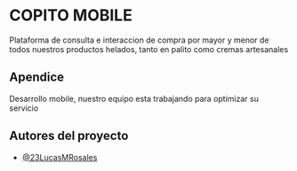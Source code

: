 
# COPITO MOBILE

Plataforma de consulta e interaccion de compra por mayor y menor de todos nuestros productos helados, tanto en palito como cremas artesanales

## Apendice

Desarrollo mobile, nuestro equipo esta trabajando para optimizar su servicio


## Autores del proyecto

- [@23LucasMRosales](https://github.com/23LucasMRosales)


